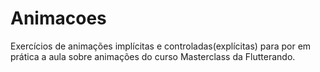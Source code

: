 # Animacoes 

Exercícios de animações implícitas e controladas(explícitas) para por em prática a aula sobre animações do curso Masterclass da Flutterando.